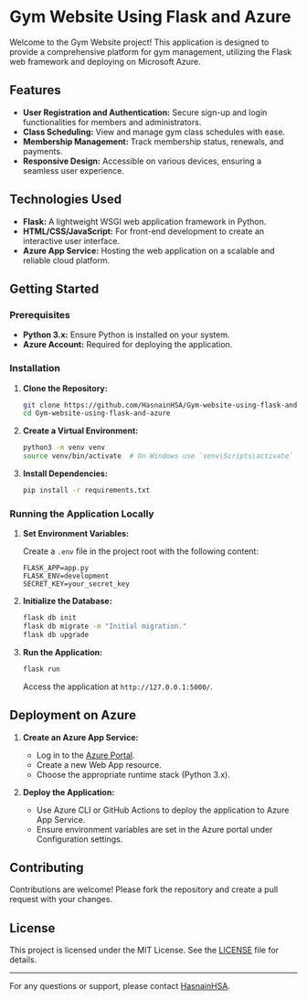# Gym Website Using Flask and Azure

Welcome to the Gym Website project! This application is designed to provide a comprehensive platform for gym management, utilizing the Flask web framework and deploying on Microsoft Azure.

## Features

- **User Registration and Authentication:** Secure sign-up and login functionalities for members and administrators.
- **Class Scheduling:** View and manage gym class schedules with ease.
- **Membership Management:** Track membership status, renewals, and payments.
- **Responsive Design:** Accessible on various devices, ensuring a seamless user experience.

## Technologies Used

- **Flask:** A lightweight WSGI web application framework in Python.
- **HTML/CSS/JavaScript:** For front-end development to create an interactive user interface.
- **Azure App Service:** Hosting the web application on a scalable and reliable cloud platform.

## Getting Started

### Prerequisites

- **Python 3.x:** Ensure Python is installed on your system.
- **Azure Account:** Required for deploying the application.

### Installation

1. **Clone the Repository:**

   ```bash
   git clone https://github.com/HasnainHSA/Gym-website-using-flask-and-azure.git
   cd Gym-website-using-flask-and-azure
   ```

2. **Create a Virtual Environment:**

   ```bash
   python3 -m venv venv
   source venv/bin/activate  # On Windows use `venv\Scripts\activate`
   ```

3. **Install Dependencies:**

   ```bash
   pip install -r requirements.txt
   ```

### Running the Application Locally

1. **Set Environment Variables:**

   Create a `.env` file in the project root with the following content:

   ```env
   FLASK_APP=app.py
   FLASK_ENV=development
   SECRET_KEY=your_secret_key
   ```

2. **Initialize the Database:**

   ```bash
   flask db init
   flask db migrate -m "Initial migration."
   flask db upgrade
   ```

3. **Run the Application:**

   ```bash
   flask run
   ```

   Access the application at `http://127.0.0.1:5000/`.

## Deployment on Azure

1. **Create an Azure App Service:**

   - Log in to the [Azure Portal](https://portal.azure.com/).
   - Create a new Web App resource.
   - Choose the appropriate runtime stack (Python 3.x).

2. **Deploy the Application:**

   - Use Azure CLI or GitHub Actions to deploy the application to Azure App Service.
   - Ensure environment variables are set in the Azure portal under Configuration settings.

## Contributing

Contributions are welcome! Please fork the repository and create a pull request with your changes.

## License

This project is licensed under the MIT License. See the [LICENSE](LICENSE) file for details.

---

For any questions or support, please contact [HasnainHSA](https://github.com/HasnainHSA). 
